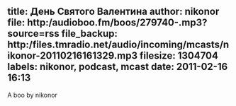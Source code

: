 title: День Святого Валентина
author: nikonor
file: http:/audioboo.fm/boos/279740-.mp3?source=rss
file_backup: http:/files.tmradio.net/audio/incoming/mcasts/nikonor-20110216161329.mp3
filesize: 1304704
labels: nikonor, podcast, mcast
date: 2011-02-16 16:13
---
A boo by nikonor
